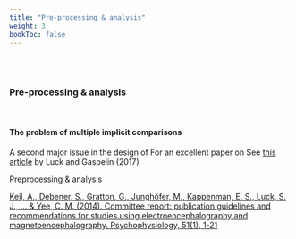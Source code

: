 ```yaml
---
title: "Pre-processing & analysis"
weight: 3
bookToc: false
---
```


  <br>
  <br /> 
  
### **Pre-processing & analysis**
<br>

#### The problem of multiple implicit comparisons

A second major issue in the design of 
For an excellent paper on See [this article](https://www.ncbi.nlm.nih.gov/pmc/articles/PMC5178877/) by Luck and Gaspelin (2017)

Preprocessing & analysis

[Keil, A., Debener, S., Gratton, G., Junghöfer, M., Kappenman, E. S., Luck, S. J., ... & Yee, C. M. (2014). Committee report: publication guidelines and recommendations for studies using electroencephalography and magnetoencephalography. Psychophysiology, 51(1), 1-21](https://onlinelibrary.wiley.com/doi/full/10.1111/psyp.12147)